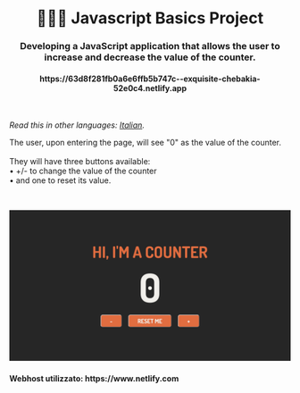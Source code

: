<h1 align="center">👩🏻‍💻 Javascript Basics Project</h1>
<h3 align="center">Developing a JavaScript application that allows the user to increase and decrease the value of the counter.</h3>
<h4 align="center">https://63d8f281fb0a6e6ffb5b747c--exquisite-chebakia-52e0c4.netlify.app</h4>
<br>

*Read this in other languages: [Italian](README.md).*

<p>The user, upon entering the page, will see "0" as the value of the counter.<br>
  <br>
  They will have three buttons available:<br>
    • +/- to change the value of the counter<br>
    • and one to reset its value.</p>
  <br>
<p align="center">
  <img src="assets/img/screenshot.png" alt="Size Limit CLI" width="738">
</p>

<h4>Webhost utilizzato: https://www.netlify.com</h4>
